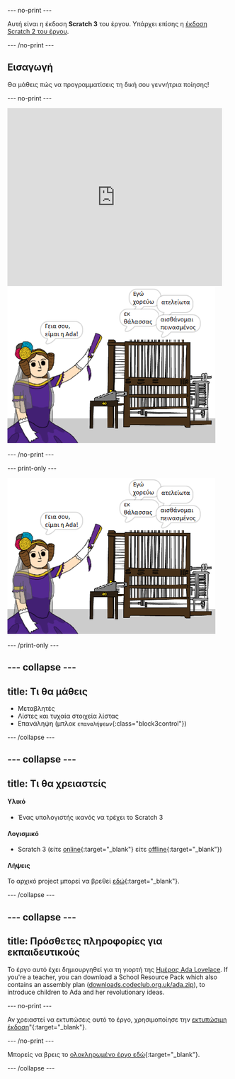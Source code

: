 \--- no-print \---

Αυτή είναι η έκδοση **Scratch 3** του έργου. Υπάρχει επίσης η [έκδοση Scratch 2 του έργου](https://projects.raspberrypi.org/en/projects/poetry-generator-scratch2).

\--- /no-print \---

## Εισαγωγή

Θα μάθεις πώς να προγραμματίσεις τη δική σου γεννήτρια ποίησης!

\--- no-print \---

<div class="scratch-preview">
  <iframe allowtransparency="true" width="485" height="402" src="https://scratch.mit.edu/projects/embed/77844926/?autostart=false" frameborder="0" scrolling="no"></iframe>
  <img src="images/poetry-final.png">
</div>

\--- /no-print \---

\--- print-only \---

![στιγμιότυπο οθόνης παιχνιδιού](images/poetry-final.png)

\--- /print-only \---

## \--- collapse \---

## title: Τι θα μάθεις

+ Μεταβλητές
+ Λίστες και τυχαία στοιχεία λίστας
+ Επανάληψη (μπλοκ `επαναλήψεων`{:class="block3control"})

\--- /collapse \---

## \--- collapse \---

## title: Τι θα χρειαστείς

#### Υλικό

+ Ένας υπολογιστής ικανός να τρέχει το Scratch 3

#### Λογισμικό

+ Scratch 3 (είτε [online](http://rpf.io/scratchon){:target="_blank"} είτε [offline](http://rpf.io/scratchoff){:target="_blank"})

#### Λήψεις

Το αρχικό project μπορεί να βρεθεί [εδώ](http://rpf.io/p/en/poetry-generator-go){:target="_blank"}.

\--- /collapse \---

## \--- collapse \---

## title: Πρόσθετες πληροφορίες για εκπαιδευτικούς

Το έργο αυτό έχει δημιουργηθεί για τη γιορτή της [Ημέρας Ada Lovelace](https://findingada.com). If you're a teacher, you can download a School Resource Pack which also contains an assembly plan ([downloads.codeclub.org.uk/ada.zip](http://downloads.codeclub.org.uk/ada.zip)), to introduce children to Ada and her revolutionary ideas.

\--- no-print \---

Αν χρειαστεί να εκτυπώσεις αυτό το έργο, χρησιμοποίησε την [εκτυπώσιμη έκδοση](https://projects.raspberrypi.org/en/projects/poetry-generator/print)"{:target="_blank"}.

\--- /no-print \---

Μπορείς να βρεις το [ολοκληρωμένο έργο εδώ](http://rpf.io/p/en/poetry-generator-get){:target="_blank"}.

\--- /collapse \---
